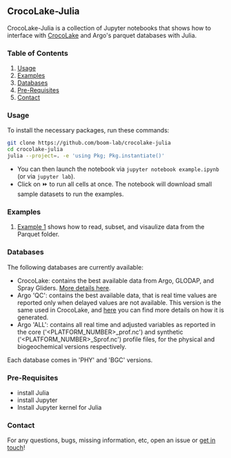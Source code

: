 
## CrocoLake-Julia

CrocoLake-Julia is a collection of Jupyter notebooks that shows how to interface with [CrocoLake](https://crocolakedocs.readthedocs.io/en/latest/) and Argo's parquet databases with Julia.

### Table of Contents
1. [Usage](#usage)
1. [Examples](#examples)
1. [Databases](#databases)
1. [Pre-Requisites](#pre-requisites)
1. [Contact](#contact)

### Usage

To install the necessary packages, run these commands:

``` sh
git clone https://github.com/boom-lab/crocolake-julia
cd crocolake-julia
julia --project=. -e 'using Pkg; Pkg.instantiate()'
```

- You can then launch the notebook via `jupyter notebook example.ipynb` (or via `jupyter lab`). 
- Click on ⏩ to run all cells at once. The notebook will download small sample datasets to run the examples.

### Examples

1. [Example 1](example.ipynb) shows how to read, subset, and visaulize data from the Parquet folder.

### Databases

The following databases are currently available:

* CrocoLake: contains the best available data from Argo, GLODAP, and Spray Gliders. [More details here](https://crocolakedocs.readthedocs.io/en/latest/crocolake.html).
* Argo 'QC': contains the best available data, that is real time values are reported only when delayed values are not available. This version is the same used in CrocoLake, and [here](https://crocolakedocs.readthedocs.io/en/latest/available_datasets.html#argo) you can find more details on how it is generated.
* Argo 'ALL': contains all real time and adjusted variables as reported in the core ('<PLATFORM_NUMBER>_prof.nc') and synthetic ('<PLATFORM_NUMBER>_Sprof.nc') profile files, for the physical and biogeochemical versions respectively.

Each database comes in 'PHY' and 'BGC' versions.

### Pre-Requisites

- install Julia
- install Jupyter
- Install Jupyter kernel for Julia

### Contact

For any questions, bugs, missing information, etc, open an issue or [get in touch](enrico.milanese@whoi.edu)!


